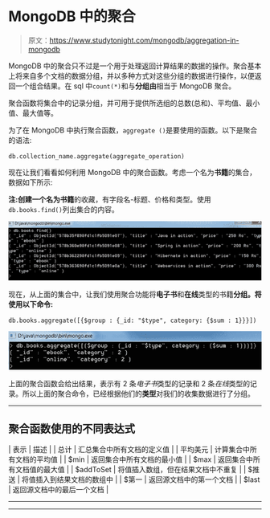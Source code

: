 # MongoDB 中的聚合

> 原文：<https://www.studytonight.com/mongodb/aggregation-in-mongodb>

MongoDB 中的聚合只不过是一个用于处理返回计算结果的数据的操作。聚合基本上将来自多个文档的数据分组，并以多种方式对这些分组的数据进行操作，以便返回一个组合结果。在 sql 中`count(*)`和与**分组由**相当于 MongoDB 聚合。

聚合函数将集合中的记录分组，并可用于提供所选组的总数(总和)、平均值、最小值、最大值等。

为了在 MongoDB 中执行聚合函数，`aggregate ()`是要使用的函数。以下是聚合的语法:

```
db.collection_name.aggregate(aggregate_operation)
```

现在让我们看看如何利用 MongoDB 中的聚合函数。考虑一个名为**书籍**的集合，数据如下所示:

**注:**创建一个名为**书籍**的收藏，有字段名-标题、价格和类型。使用`db.books.find()`列出集合的内容。

![Aggregation in MongoDB](img/15daec09433bfde9a832f097aa8ca0a3.png)

现在，从上面的集合中，让我们使用聚合功能将**电子书**和**在线**类型的书籍**分组。将使用以下命令:**

```
db.books.aggregate([{$group : {_id: "$type", category: {$sum : 1}}}])
```

![Group Aggregation in MongoDB](img/a8f50560edf6f526727f7c2ace8ef6c9.png)

上面的聚合函数会给出结果，表示有 2 条*电子书*类型的记录和 2 条*在线*类型的记录。所以上面的聚合命令，已经根据他们的**类型**对我们的收集数据进行了分组。

* * *

## 聚合函数使用的不同表达式

| 表示 | 描述 |
| 总计 | 汇总集合中所有文档的定义值 |
| 平均美元 | 计算集合中所有文档的平均值 |
| $min | 返回集合中所有文档的最小值 |
| $max | 返回集合中所有文档值的最大值 |
| $addToSet | 将值插入数组，但在结果文档中不重复 |
| $推送 | 将值插入到结果文档的数组中 |
| $第一 | 返回源文档中的第一个文档 |
| $last | 返回源文档中的最后一个文档 |

* * *

* * *
